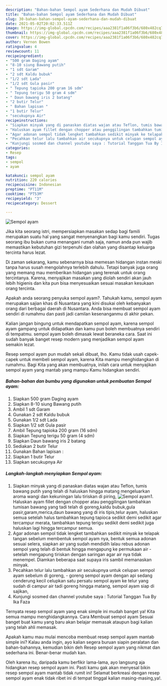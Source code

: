 ```yaml
---
description: "Bahan-bahan Sempol ayam Sederhana dan Mudah Dibuat"
title: "Bahan-bahan Sempol ayam Sederhana dan Mudah Dibuat"
slug: 30-bahan-bahan-sempol-ayam-sederhana-dan-mudah-dibuat
date: 2021-05-02T20:02:33.511Z
image: https://img-global.cpcdn.com/recipes/aaa2381f1a06f3b6/680x482cq70/sempol-ayam-foto-resep-utama.jpg
thumbnail: https://img-global.cpcdn.com/recipes/aaa2381f1a06f3b6/680x482cq70/sempol-ayam-foto-resep-utama.jpg
cover: https://img-global.cpcdn.com/recipes/aaa2381f1a06f3b6/680x482cq70/sempol-ayam-foto-resep-utama.jpg
author: Vernon Bowen
ratingvalue: 4
reviewcount: 11
recipeingredient:
- "500 gram Daging ayam"
- "8-10 siung Bawang putih"
- "1 sdt Garam"
- "2 sdt Kaldu bubuk"
- "1/2 sdt Lada"
- "1/2 sdt Gula pasir"
- " Tepung tapioka 200 gram 16 sdm"
- " Tepung terigu 50 gram 4 sdm"
- " Daun bawang iris 2 batang"
- "2 butir Telur"
- " Bahan lapisan "
- "1 butir Telur"
- "secukupnya Air"
recipeinstructions:
- "Siapkan minyak yang di panaskan diatas wajan atau Teflon, tumis bawang putih yang telah di haluskan hingga matang mengeluarkan aroma wangi dan kekuningan lalu tiriskan di piring,"
- "Haluskan ayam fillet dengan chopper atau penggilingan tambahkan tumisan bawang yang tadi telah di goreng,kaldu bubuk,gula pasir,garam,merica,daun bawang yang di iris tipis,telur ayam, haluskan semua setelah halus tambahkan tepung tapioca sedikit demi sedikit agar tercampur merata, tambahkan tepung terigu sedikit demi sedikit juga haluskan lagi hingga tercampur semua."
- "Agar adonan sempol tidak lengket tambahkan sedikit minyak ke telapak tangan sebelum membentuk sempol ayam nya, bentuk semua adonan sesuai selera, siapkan air yang sudah mendidih lalau rebus adonan sempol yang telah di bentuk hingga mengapung ke permukaan air setelah mengapung tiriskan dengan saringan agar air nya tidak menempel. Diamkan beberapa saat supaya iris sambil memanaskan minyak."
- "Pecahkan telur lalu tambahkan air secukupnya untuk celupan sempol ayam sebelum di goreng, goreng sempol ayam dengan api sedang cenderung kecil celupkan satu persatu sempol ayam ke telur yang sudah di campur air tadi goreng hingga matang, sempol ayam siap di sajikan,"
- "Kunjungi sosmed dan channel youtube saya : Tutorial Tanggan Tua By Ika Faza"
categories:
- Resep
tags:
- sempol
- ayam

katakunci: sempol ayam 
nutrition: 220 calories
recipecuisine: Indonesian
preptime: "PT11M"
cooktime: "PT53M"
recipeyield: "3"
recipecategory: Dessert

---
```



![Sempol ayam](https://img-global.cpcdn.com/recipes/aaa2381f1a06f3b6/680x482cq70/sempol-ayam-foto-resep-utama.jpg)

Jika kita seorang istri, mempersiapkan masakan sedap bagi famili merupakan suatu hal yang sangat menyenangkan bagi kamu sendiri. Tugas seorang ibu bukan cuma menangani rumah saja, namun anda pun wajib memastikan kebutuhan gizi terpenuhi dan olahan yang disantap keluarga tercinta harus lezat.

Di zaman  sekarang, kamu sebenarnya bisa memesan hidangan instan meski tanpa harus susah mengolahnya terlebih dahulu. Tetapi banyak juga orang yang memang mau memberikan hidangan yang terenak untuk orang tercintanya. Karena, menyajikan masakan yang diolah sendiri akan jauh lebih higienis dan kita pun bisa menyesuaikan sesuai masakan kesukaan orang tercinta. 



Apakah anda seorang penyuka sempol ayam?. Tahukah kamu, sempol ayam merupakan sajian khas di Nusantara yang kini disukai oleh kebanyakan orang dari berbagai daerah di Nusantara. Anda bisa membuat sempol ayam sendiri di rumahmu dan pasti jadi camilan kesenanganmu di akhir pekan.

Kalian jangan bingung untuk mendapatkan sempol ayam, karena sempol ayam gampang untuk didapatkan dan kamu pun boleh membuatnya sendiri di tempatmu. sempol ayam boleh dimasak lewat beraneka cara. Saat ini sudah banyak banget resep modern yang menjadikan sempol ayam semakin lezat.

Resep sempol ayam pun mudah sekali dibuat, lho. Kamu tidak usah capek-capek untuk membeli sempol ayam, karena Kita mampu menghidangkan di rumahmu. Bagi Kita yang akan membuatnya, inilah cara untuk menyajikan sempol ayam yang mantab yang mampu Kamu hidangkan sendiri.

<!--inarticleads1-->

##### Bahan-bahan dan bumbu yang digunakan untuk pembuatan Sempol ayam:

1. Siapkan 500 gram Daging ayam
1. Siapkan 8-10 siung Bawang putih
1. Ambil 1 sdt Garam
1. Gunakan 2 sdt Kaldu bubuk
1. Gunakan 1/2 sdt Lada
1. Siapkan 1/2 sdt Gula pasir
1. Ambil  Tepung tapioka 200 gram (16 sdm)
1. Siapkan  Tepung terigu 50 gram (4 sdm)
1. Siapkan  Daun bawang iris 2 batang
1. Sediakan 2 butir Telur
1. Gunakan  Bahan lapisan :
1. Siapkan 1 butir Telur
1. Siapkan secukupnya Air




<!--inarticleads2-->

##### Langkah-langkah menyiapkan Sempol ayam:

1. Siapkan minyak yang di panaskan diatas wajan atau Teflon, tumis bawang putih yang telah di haluskan hingga matang mengeluarkan aroma wangi dan kekuningan lalu tiriskan di piring,
<img src="https://img-global.cpcdn.com/steps/b042d39839a05935/160x128cq70/sempol-ayam-langkah-memasak-1-foto.jpg" alt="Sempol ayam">1. Haluskan ayam fillet dengan chopper atau penggilingan tambahkan tumisan bawang yang tadi telah di goreng,kaldu bubuk,gula pasir,garam,merica,daun bawang yang di iris tipis,telur ayam, haluskan semua setelah halus tambahkan tepung tapioca sedikit demi sedikit agar tercampur merata, tambahkan tepung terigu sedikit demi sedikit juga haluskan lagi hingga tercampur semua.
1. Agar adonan sempol tidak lengket tambahkan sedikit minyak ke telapak tangan sebelum membentuk sempol ayam nya, bentuk semua adonan sesuai selera, siapkan air yang sudah mendidih lalau rebus adonan sempol yang telah di bentuk hingga mengapung ke permukaan air - setelah mengapung tiriskan dengan saringan agar air nya tidak menempel. Diamkan beberapa saat supaya iris sambil memanaskan minyak.
1. Pecahkan telur lalu tambahkan air secukupnya untuk celupan sempol ayam sebelum di goreng, - goreng sempol ayam dengan api sedang cenderung kecil celupkan satu persatu sempol ayam ke telur yang sudah di campur air tadi goreng hingga matang, sempol ayam siap di sajikan,
1. Kunjungi sosmed dan channel youtube saya : Tutorial Tanggan Tua By Ika Faza




Ternyata resep sempol ayam yang enak simple ini mudah banget ya! Kita semua mampu menghidangkannya. Cara Membuat sempol ayam Sesuai banget buat kamu yang baru akan belajar memasak ataupun bagi kalian yang telah ahli memasak.

Apakah kamu mau mulai mencoba membuat resep sempol ayam mantab simple ini? Kalau anda ingin, ayo kalian segera buruan siapin peralatan dan bahan-bahannya, kemudian bikin deh Resep sempol ayam yang nikmat dan sederhana ini. Benar-benar mudah kan. 

Oleh karena itu, daripada kamu berfikir lama-lama, ayo langsung aja hidangkan resep sempol ayam ini. Pasti kamu gak akan menyesal bikin resep sempol ayam mantab tidak rumit ini! Selamat berkreasi dengan resep sempol ayam enak tidak ribet ini di tempat tinggal kalian masing-masing,ya!.

